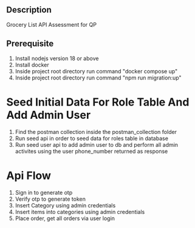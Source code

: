 ## Description

Grocery List API Assessment for QP

## Prerequisite

1. Install nodejs version 18 or above
2. Install docker
3. Inside project root directory run command "docker compose up"
4. Inside project root directory run command "npm run migration:up"

# Seed Initial Data For Role Table And Add Admin User

1. Find the postman collection inside the postman_collection folder
2. Run seed api in order to seed data for roles table in database
3. Run seed user api to add admin user to db and perform all admin activites using the user phone_number returned as response

# Api Flow

1. Sign in to generate otp
2. Verify otp to generate token
3. Insert Category using admin credentials
4. Insert items into categories using admin credentials
5. Place order, get all orders via user login
